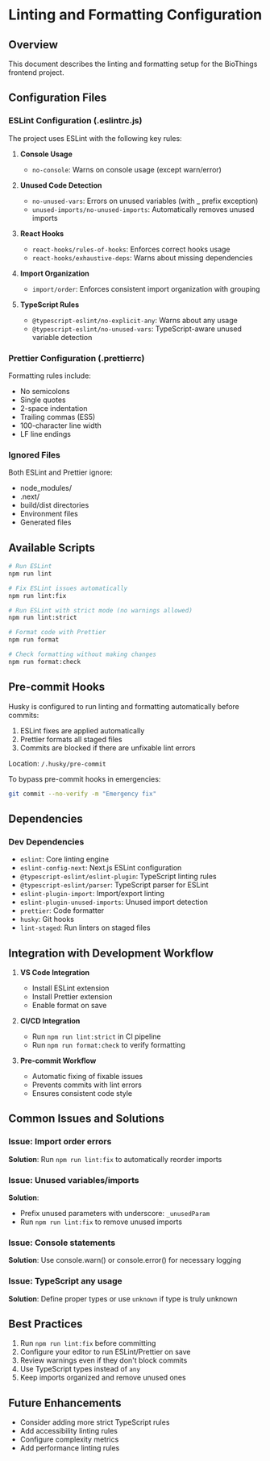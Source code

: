 # Linting and Formatting Configuration

## Overview

This document describes the linting and formatting setup for the BioThings frontend project.

## Configuration Files

### ESLint Configuration (.eslintrc.js)

The project uses ESLint with the following key rules:

1. **Console Usage**
   - `no-console`: Warns on console usage (except warn/error)

2. **Unused Code Detection**
   - `no-unused-vars`: Errors on unused variables (with _ prefix exception)
   - `unused-imports/no-unused-imports`: Automatically removes unused imports

3. **React Hooks**
   - `react-hooks/rules-of-hooks`: Enforces correct hooks usage
   - `react-hooks/exhaustive-deps`: Warns about missing dependencies

4. **Import Organization**
   - `import/order`: Enforces consistent import organization with grouping

5. **TypeScript Rules**
   - `@typescript-eslint/no-explicit-any`: Warns about any usage
   - `@typescript-eslint/no-unused-vars`: TypeScript-aware unused variable detection

### Prettier Configuration (.prettierrc)

Formatting rules include:
- No semicolons
- Single quotes
- 2-space indentation
- Trailing commas (ES5)
- 100-character line width
- LF line endings

### Ignored Files

Both ESLint and Prettier ignore:
- node_modules/
- .next/
- build/dist directories
- Environment files
- Generated files

## Available Scripts

```bash
# Run ESLint
npm run lint

# Fix ESLint issues automatically
npm run lint:fix

# Run ESLint with strict mode (no warnings allowed)
npm run lint:strict

# Format code with Prettier
npm run format

# Check formatting without making changes
npm run format:check
```

## Pre-commit Hooks

Husky is configured to run linting and formatting automatically before commits:

1. ESLint fixes are applied automatically
2. Prettier formats all staged files
3. Commits are blocked if there are unfixable lint errors

Location: `/.husky/pre-commit`

To bypass pre-commit hooks in emergencies:
```bash
git commit --no-verify -m "Emergency fix"
```

## Dependencies

### Dev Dependencies
- `eslint`: Core linting engine
- `eslint-config-next`: Next.js ESLint configuration
- `@typescript-eslint/eslint-plugin`: TypeScript linting rules
- `@typescript-eslint/parser`: TypeScript parser for ESLint
- `eslint-plugin-import`: Import/export linting
- `eslint-plugin-unused-imports`: Unused import detection
- `prettier`: Code formatter
- `husky`: Git hooks
- `lint-staged`: Run linters on staged files

## Integration with Development Workflow

1. **VS Code Integration**
   - Install ESLint extension
   - Install Prettier extension
   - Enable format on save

2. **CI/CD Integration**
   - Run `npm run lint:strict` in CI pipeline
   - Run `npm run format:check` to verify formatting

3. **Pre-commit Workflow**
   - Automatic fixing of fixable issues
   - Prevents commits with lint errors
   - Ensures consistent code style

## Common Issues and Solutions

### Issue: Import order errors
**Solution**: Run `npm run lint:fix` to automatically reorder imports

### Issue: Unused variables/imports
**Solution**: 
- Prefix unused parameters with underscore: `_unusedParam`
- Run `npm run lint:fix` to remove unused imports

### Issue: Console statements
**Solution**: Use console.warn() or console.error() for necessary logging

### Issue: TypeScript any usage
**Solution**: Define proper types or use `unknown` if type is truly unknown

## Best Practices

1. Run `npm run lint:fix` before committing
2. Configure your editor to run ESLint/Prettier on save
3. Review warnings even if they don't block commits
4. Use TypeScript types instead of `any`
5. Keep imports organized and remove unused ones

## Future Enhancements

- Consider adding more strict TypeScript rules
- Add accessibility linting rules
- Configure complexity metrics
- Add performance linting rules